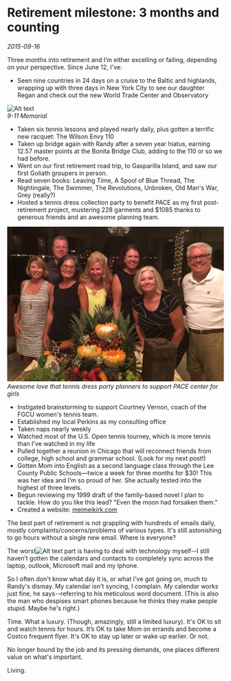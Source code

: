 # Retirement milestone: 3 months and counting
*2015-09-16*

Three months into retirement and I’m either excelling or failing, depending on your perspective. <!--more-->Since June 12, I've:

- Seen nine countries in 24 days on a cruise to the Baltic and highlands, wrapping up with three days in New York City to see our daughter Regan and check out the new World Trade Center and Observatory

![Alt text](../Images/Blog/2015-ny-9-11-memorial-7-20-towers-last-407.jpg "9-11 Memorial")  
*9-11 Memorial*

- Taken six tennis lessons and played nearly daily, plus gotten a terrific new racquet: The Wilson Envy 110
- Taken up bridge again with Randy after a seven year hiatus, earning 12.57 master points at the Bonita Bridge Club, adding to the 110 or so we had before.
- Went on our first retirement road trip, to Gasparilla Island, and saw our first Goliath groupers in person.
- Read seven books: Leaving Time, A Spool of Blue Thread, The Nightingale, The Swimmer, The Revolutions, Unbroken, Old Man's War, Grey (really?)
- Hosted a tennis dress collection party to benefit PACE as my first post-retirement project, mustering 228 garments and $1085 thanks to generous friends and an awesome planning team.
    
![Alt text](../Images/Blog/best-pace-planners.jpg "Pace Party Planners")
*Awesome love that tennis dress party planners to support PACE center for girls*

- Instigated brainstorming to support Courtney Vernon, coach of the FGCU women's tennis team.
- Established my local Perkins as my consulting office
- Taken naps nearly weekly
- Watched most of the U.S. Open tennis tourney, which is more tennis than I've watched in my life
- Pulled together a reunion in Chicago that will reconnect friends from college, high school and grammar school. (Look for my next post!)
- Gotten Mom into English as a second language class through the Lee County Public Schools—twice a week for three months for $30! This was her idea and I’m so proud of her. She actually tested into the highest of three levels.
- Begun reviewing my 1999 draft of the family-based novel I plan to tackle. How do you like this lead? "Even the moon had forsaken them."
- Created a website: [meimeikirk.com](http://meimeikirk.com)

The best part of retirement is not grappling with hundreds of emails daily, mostly complaints/concerns/problems of various types. It's still astonishing to go hours without a single new email. Where is everyone?

The worst![Alt text](..Images/Blog/ceo-of-retirement.jpg "CEO of Retirement") part is having to deal with technology myself--I still haven’t gotten the calendars and contacts to completely sync across the laptop, outlook, Microsoft mail and my Iphone.

So I often don't know what day it is, or what I've got going on, much to Randy's dismay. My calendar isn't syncing, I complain. _My_ calendar works just fine, he says--referring to his meticulous word document. (This is also the man who despises smart phones because he thinks they make people stupid. Maybe he's right.)

Time. What a luxury. (Though, amazingly, still a limited luxury). It's OK to sit and watch tennis for hours. It’s OK to take Mom on errands and become a Costco frequent flyer. It's OK to stay up later or wake up earlier. Or not.

No longer bound by the job and its pressing demands, one places different value on what's important.

Living.
